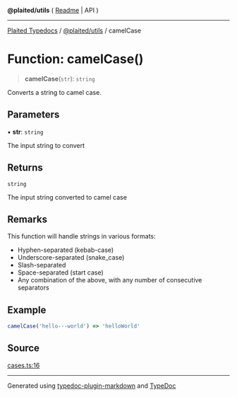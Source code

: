 **@plaited/utils** ( [Readme](../README.md) \| API )

***

[Plaited Typedocs](../../../modules.md) / [@plaited/utils](../modules.md) / camelCase

# Function: camelCase()

> **camelCase**(`str`): `string`

Converts a string to camel case.

## Parameters

▪ **str**: `string`

The input string to convert

## Returns

`string`

The input string converted to camel case

## Remarks

This function will handle strings in various formats:
- Hyphen-separated (kebab-case)
- Underscore-separated (snake_case)
- Slash-separated
- Space-separated (start case)
- Any combination of the above, with any number of consecutive separators

## Example

```ts
camelCase('hello---world') => 'helloWorld'
```

## Source

[cases.ts:16](https://github.com/plaited/plaited/blob/317e868/libs/utils/src/cases.ts#L16)

***

Generated using [typedoc-plugin-markdown](https://www.npmjs.com/package/typedoc-plugin-markdown) and [TypeDoc](https://typedoc.org/)
